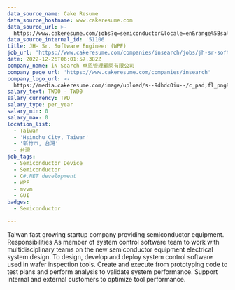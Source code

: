 ```yaml
---
data_source_name: Cake Resume
data_source_hostname: www.cakeresume.com
data_source_url: >-
  https://www.cakeresume.com/jobs?q=semiconductor&locale=en&range%5Bsalary_range%5D%5Bmin%5D=1000000
data_source_internal_id: '51106'
title: JH- Sr. Software Engineer (WPF)
job_url: 'https://www.cakeresume.com/companies/insearch/jobs/jh-sr-software-engineer-wpf'
date: 2022-12-26T06:01:57.382Z
company_name: iN Search 卓恩管理顧問有限公司
company_page_url: 'https://www.cakeresume.com/companies/insearch'
company_logo_url: >-
  https://media.cakeresume.com/image/upload/s--9dhdcOiu--/c_pad,fl_png8,h_200,w_200/v1610522688/ppnzb1veba43cha2rznf.png
salary_text: TWD0 - TWD0
salary_currency: TWD
salary_type: per_year
salary_min: 0
salary_max: 0
location_list:
  - Taiwan
  - 'Hsinchu City, Taiwan'
  - '新竹市, 台灣'
  - 台灣
job_tags:
  - Semiconductor Device
  - Semiconductor
  - C#.NET development
  - WPF
  - mvvm
  - GUI
badges:
  - Semiconductor

---
```


Taiwan fast growing startup company providing semiconductor equipment. Responsibilities As member of system control software team to work with multidisciplinary teams on the new semiconductor equipment electrical system design. To design, develop and deploy system control software used in wafer inspection tools. Create and execute from prototyping code to test plans and perform analysis to validate system performance. Support internal and external customers to optimize tool performance.